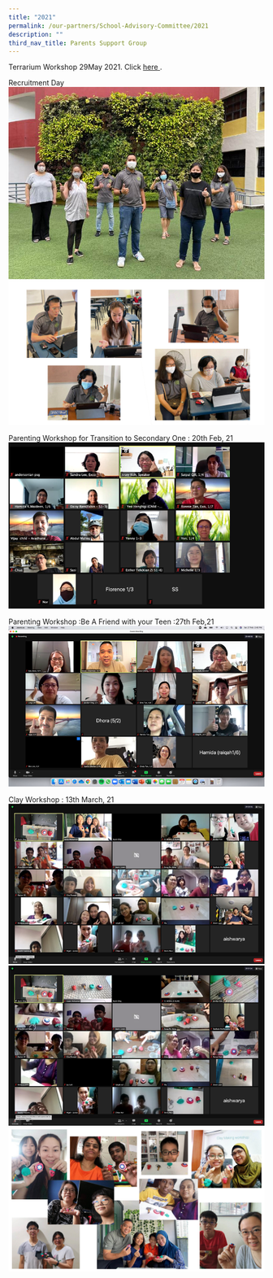 ```yaml
---
title: "2021"
permalink: /our-partners/School-Advisory-Committee/2021
description: ""
third_nav_title: Parents Support Group
---
```


Terrarium Workshop 29May 2021. Click [here ](/files/PSG_Terrarium_Workshop2021.pdf) .

Recruitment Day
![](/images/image002.jpg)
![](/images/RD.gif)

Parenting Workshop for Transition to Secondary One : 20th Feb, 21
![](/images/image014.png)

Parenting Workshop :Be A Friend with your Teen :27th Feb,21
![](/images/image16.png)

Clay Workshop : 13th March, 21
![](/images/image18.png)
![](/images/image020.png)
![](/images/CW.gif)